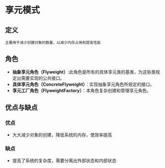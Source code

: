 # 享元模式

## 定义
    主要用于减少创建对象的数量，以减少内存占用和提高性能

## 角色
+ **抽象享元角色（Flyweight）**:此角色是所有的具体享元类的基类，为这些类规定出需要实现的公共接口。
+ **具体享元角色（ConcreteFlyweight）**：实现抽象享元角色所规定的接口。
+ **享元工厂角色（FlyweightFactory）**：本角色复杂创建和管理享元角色。


## 优点与缺点

### 优点
+ 大大减少对象的创建，降低系统的内存，使效率提高

### 缺点
+ 提高了系统的复杂度，需要分离出外部状态和内部状态